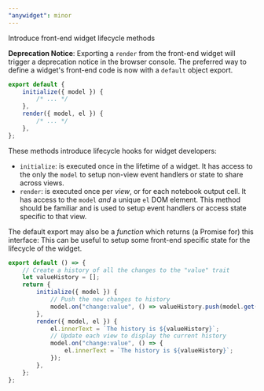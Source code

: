 ```yaml
---
"anywidget": minor
---
```


Introduce front-end widget lifecycle methods

**Deprecation Notice**: Exporting a `render` from the front-end widget will
trigger a deprecation notice in the browser console. The preferred way to define
a widget's front-end code is now with a `default` object export.

```js
export default {
	initialize({ model }) {
		/* ... */
	},
	render({ model, el }) {
		/* ... */
	},
};
```

These methods introduce lifecycle hooks for widget developers:

- `initialize`: is executed once in the lifetime of a widget. It has access to
  the only the `model` to setup non-view event handlers or state to share across
  views.
- `render`: is executed once per _view_, or for each notebook output cell. It
  has access to the `model` _and_ a unique `el` DOM element. This method should
  be familiar and is used to setup event handlers or access state specific to
  that view.

The default export may also be a _function_ which returns (a Promise for) this
interface: This can be useful to setup some front-end specific state for the
lifecycle of the widget.

```js
export default () => {
	// Create a history of all the changes to the "value" trait
	let valueHistory = [];
	return {
		initialize({ model }) {
			// Push the new changes to history
			model.on("change:value", () => valueHistory.push(model.get("value")));
		},
		render({ model, el }) {
			el.innerText = `The history is ${valueHistory}`;
			// Update each view to display the current history
			model.on("change:value", () => {
				el.innerText = `The history is ${valueHistory}`;
			});
		},
	};
};
```
